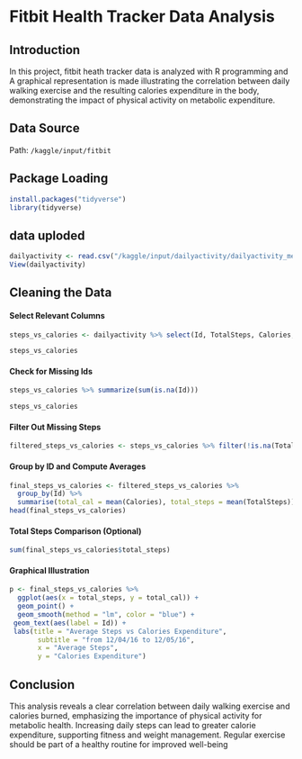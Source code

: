 # Fitbit Health Tracker Data Analysis

## Introduction
In this project, fitbit heath tracker data is analyzed with R programming and A graphical representation is made illustrating the correlation between daily walking exercise and the resulting calories expenditure in the body, demonstrating the impact of physical activity on metabolic expenditure.

## Data Source
Path: `/kaggle/input/fitbit`

## Package Loading
```r
install.packages("tidyverse")
library(tidyverse)
```

## data uploded
```r
dailyactivity <- read.csv("/kaggle/input/dailyactivity/dailyactivity_merged _original.csv")
View(dailyactivity)
```

## Cleaning the Data
#### Select Relevant Columns
```r
steps_vs_calories <- dailyactivity %>% select(Id, TotalSteps, Calories, ActivityDate)

steps_vs_calories
```

#### Check for Missing Ids
```r
steps_vs_calories %>% summarize(sum(is.na(Id)))

steps_vs_calories
```


#### Filter Out Missing Steps
```r
filtered_steps_vs_calories <- steps_vs_calories %>% filter(!is.na(TotalSteps))
```

#### Group by ID and Compute Averages
```r
final_steps_vs_calories <- filtered_steps_vs_calories %>% 
  group_by(Id) %>% 
  summarise(total_cal = mean(Calories), total_steps = mean(TotalSteps)) 
head(final_steps_vs_calories)
```

#### Total Steps Comparison (Optional)
```r
sum(final_steps_vs_calories$total_steps)
```

#### Graphical Illustration
```r
p <- final_steps_vs_calories %>% 
  ggplot(aes(x = total_steps, y = total_cal)) +
  geom_point() +
  geom_smooth(method = "lm", color = "blue") +
 geom_text(aes(label = Id)) +
 labs(title = "Average Steps vs Calories Expenditure", 
       subtitle = "from 12/04/16 to 12/05/16", 
       x = "Average Steps", 
       y = "Calories Expenditure")
```

## Conclusion
This analysis reveals a clear correlation between daily walking exercise and calories burned, emphasizing the importance of physical activity for metabolic health. Increasing daily steps can lead to greater calorie expenditure, supporting fitness and weight management. Regular exercise should be part of a healthy routine for improved well-being




